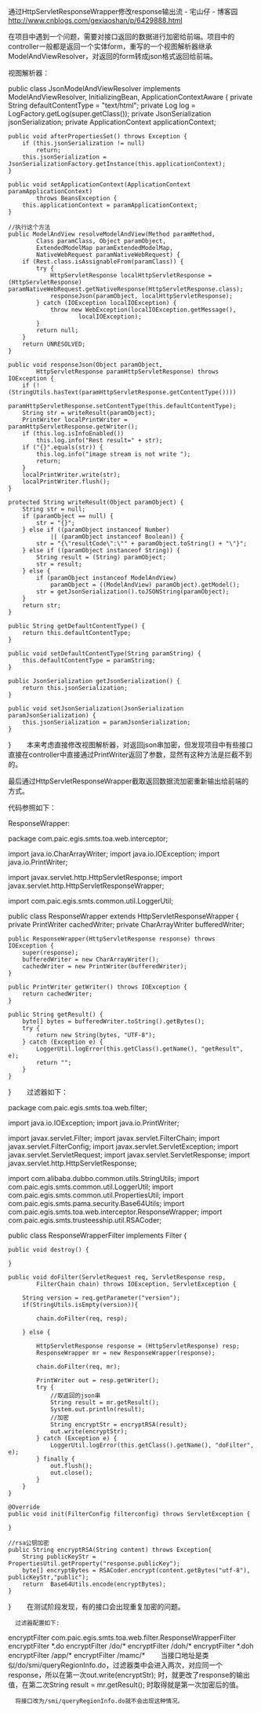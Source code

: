 通过HttpServletResponseWrapper修改response输出流 - 宅山仔 - 博客园 http://www.cnblogs.com/gexiaoshan/p/6429888.html

在项目中遇到一个问题，需要对接口返回的数据进行加密给前端。项目中的controller一般都是返回一个实体form，重写的一个视图解析器继承ModelAndViewResolver，对返回的form转成json格式返回给前端。

视图解析器：


public class JsonModelAndViewResolver implements ModelAndViewResolver,
        InitializingBean, ApplicationContextAware {
    private String defaultContentType = "text/html";
    private Log log = LogFactory.getLog(super.getClass());
    private JsonSerialization jsonSerialization;
    private ApplicationContext applicationContext;
 
    public void afterPropertiesSet() throws Exception {
        if (this.jsonSerialization != null)
            return;
        this.jsonSerialization = JsonSerializationFactory.getInstance(this.applicationContext);
    }
 
    public void setApplicationContext(ApplicationContext paramApplicationContext)
            throws BeansException {
        this.applicationContext = paramApplicationContext;
    }
 
    //执行这个方法
    public ModelAndView resolveModelAndView(Method paramMethod,
            Class paramClass, Object paramObject,
            ExtendedModelMap paramExtendedModelMap,
            NativeWebRequest paramNativeWebRequest) {
        if (Rest.class.isAssignableFrom(paramClass)) {
            try {
                HttpServletResponse localHttpServletResponse = (HttpServletResponse) paramNativeWebRequest.getNativeResponse(HttpServletResponse.class);
                responseJson(paramObject, localHttpServletResponse);
            } catch (IOException localIOException) {
                throw new WebException(localIOException.getMessage(),
                        localIOException);
            }
            return null;
        }
        return UNRESOLVED;
    }
 
    public void responseJson(Object paramObject,
            HttpServletResponse paramHttpServletResponse) throws IOException {
        if (!(StringUtils.hasText(paramHttpServletResponse.getContentType())))
            paramHttpServletResponse.setContentType(this.defaultContentType);
        String str = writeResult(paramObject);
        PrintWriter localPrintWriter = paramHttpServletResponse.getWriter();
        if (this.log.isInfoEnabled())
            this.log.info("Rest result=" + str);
        if ("{}".equals(str)) {
            this.log.info("image stream is not write ");
            return;
        }
        localPrintWriter.write(str);
        localPrintWriter.flush();
    }
 
    protected String writeResult(Object paramObject) {
        String str = null;
        if (paramObject == null) {
            str = "{}";
        } else if ((paramObject instanceof Number)
                || (paramObject instanceof Boolean)) {
            str = "{\"resultCode\":\"" + paramObject.toString() + "\"}";
        } else if ((paramObject instanceof String)) {
            String result = (String) paramObject;
            str = result;
        } else {
            if (paramObject instanceof ModelAndView)
                paramObject = ((ModelAndView) paramObject).getModel();
            str = getJsonSerialization().toJSONString(paramObject);
        }
        return str;
    }
 
    public String getDefaultContentType() {
        return this.defaultContentType;
    }
 
    public void setDefaultContentType(String paramString) {
        this.defaultContentType = paramString;
    }
 
    public JsonSerialization getJsonSerialization() {
        return this.jsonSerialization;
    }
 
    public void setJsonSerialization(JsonSerialization paramJsonSerialization) {
        this.jsonSerialization = paramJsonSerialization;
    }
}
　　本来考虑直接修改视图解析器，对返回json串加密，但发现项目中有些接口直接在controller中直接通过PrintWriter返回了参数，显然有这种方法是拦截不到的。

最后通过HttpServletResponseWrapper截取返回数据流加密重新输出给前端的方式。

代码参照如下：

ResponseWrapper:


package com.paic.egis.smts.toa.web.interceptor;
 
import java.io.CharArrayWriter;
import java.io.IOException;
import java.io.PrintWriter;
 
import javax.servlet.http.HttpServletResponse;
import javax.servlet.http.HttpServletResponseWrapper;
 
import com.paic.egis.smts.common.util.LoggerUtil;
 
public class ResponseWrapper extends HttpServletResponseWrapper {
    private PrintWriter cachedWriter;
    private CharArrayWriter bufferedWriter;
 
    public ResponseWrapper(HttpServletResponse response) throws IOException {
        super(response);
        bufferedWriter = new CharArrayWriter();
        cachedWriter = new PrintWriter(bufferedWriter);
    }
 
    public PrintWriter getWriter() throws IOException {
        return cachedWriter;
    }
 
    public String getResult() {
        byte[] bytes = bufferedWriter.toString().getBytes();
        try {
            return new String(bytes, "UTF-8");
        } catch (Exception e) {
            LoggerUtil.logError(this.getClass().getName(), "getResult", e);
            return "";
        }
    }
 
}
　　过滤器如下：


package com.paic.egis.smts.toa.web.filter;
 
import java.io.IOException;
import java.io.PrintWriter;
 
import javax.servlet.Filter;
import javax.servlet.FilterChain;
import javax.servlet.FilterConfig;
import javax.servlet.ServletException;
import javax.servlet.ServletRequest;
import javax.servlet.ServletResponse;
import javax.servlet.http.HttpServletResponse;
 
import com.alibaba.dubbo.common.utils.StringUtils;
import com.paic.egis.smts.common.util.LoggerUtil;
import com.paic.egis.smts.common.util.PropertiesUtil;
import com.paic.egis.smts.pama.security.Base64Utils;
import com.paic.egis.smts.toa.web.interceptor.ResponseWrapper;
import com.paic.egis.smts.trusteesship.util.RSACoder;
 
public class ResponseWrapperFilter implements Filter {
 
    public void destroy() {
 
    }
 
    public void doFilter(ServletRequest req, ServletResponse resp,
            FilterChain chain) throws IOException, ServletException {
 
        String version = req.getParameter("version");
        if(StringUtils.isEmpty(version)){
             
            chain.doFilter(req, resp);
             
        } else {
             
            HttpServletResponse response = (HttpServletResponse) resp;
            ResponseWrapper mr = new ResponseWrapper(response);
             
            chain.doFilter(req, mr);
             
            PrintWriter out = resp.getWriter(); 
            try {
                //取返回的json串
                String result = mr.getResult(); 
                System.out.println(result);
                //加密
                String encryptStr = encryptRSA(result);
                out.write(encryptStr); 
            } catch (Exception e) {
                LoggerUtil.logError(this.getClass().getName(), "doFilter", e);
            } finally {
                out.flush(); 
                out.close();
            }
        }
    }
 
    @Override
    public void init(FilterConfig filterconfig) throws ServletException {
         
    }
 
    //rsa公钥加密
    public String encryptRSA(String content) throws Exception{
        String publicKeyStr = PropertiesUtil.getProperty("response.publicKey");
        byte[] encryptBytes = RSACoder.encrypt(content.getBytes("utf-8"), publicKeyStr,"public");
        return  Base64Utils.encode(encryptBytes);
    }
}
　　在测试阶段发现，有的接口会出现重复加密的问题。

      过滤器配置如下:


<filter>
        <filter-name>encryptFilter</filter-name>
        <filter-class>com.paic.egis.smts.toa.web.filter.ResponseWrapperFilter</filter-class>
    </filter>
    <filter-mapping>
        <filter-name>encryptFilter</filter-name>
        <url-pattern>*.do</url-pattern>
    </filter-mapping>
    <filter-mapping>
        <filter-name>encryptFilter</filter-name>
        <url-pattern>/do/*</url-pattern>
    </filter-mapping>
    <filter-mapping>
        <filter-name>encryptFilter</filter-name>
        <url-pattern>/doh/*</url-pattern>
    </filter-mapping>
    <filter-mapping>
        <filter-name>encryptFilter</filter-name>
        <url-pattern>*.doh</url-pattern>
    </filter-mapping>
    <filter-mapping>
        <filter-name>encryptFilter</filter-name>
        <url-pattern>/app/*</url-pattern>
    </filter-mapping>
    <filter-mapping>
        <filter-name>encryptFilter</filter-name>
        <url-pattern>/mamc/*</url-pattern>
    </filter-mapping>
　　当接口地址是类似/do/smi/queryRegionInfo.do，过滤器类中会进入两次，对应同一个response，所以在第一次out.write(encryptStr);  时，就更改了response的输出值，在第二次String result = mr.getResult();  时取得就是第一次加密后的值。

      将接口改为/smi/queryRegionInfo.do就不会出现这种情况。
